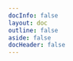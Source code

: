 ```yaml
---
docInfo: false
layout: doc
outline: false
aside: false
docHeader: false
---
```


<ForumBlogPostHeader
  :title="params.title"
  :date="params.updatedAt"
  :author="params.author"
  :description="params.description"
/>

<!-- @content -->

<ForumTopicFooter prev-page-link="./" :text="message.forum.topic.backToTeamBlog" />

<div class="my-2 vp-divider" />

<ForumCommentArea
  class="mt-8"
  repo="blog"
  v-if="params.commentCount !== -1"
  :topic-id="params.id"
  :topic-author-id="params.author.id"
/>

<script setup lang="ts">
import { defineClientComponent } from 'vitepress'
import ForumTopicFooter from '~/components/forum/topic/ForumTopicFooter.vue'
import ForumBlogPostHeader from '~/components/forum/blog/ForumBlogPostHeader.vue'

const ForumCommentArea = defineClientComponent(() => {
  return import('~/components/forum/ForumCommentArea.vue')
})

import { useLocalized } from '@/hooks/useLocalized'

const { message } = useLocalized()

import { useData } from 'vitepress'

const { params } = useData()

if(!import.meta.env.SSR) {
  document.title = document.title.replace('VitePress', params.value.title)
}
</script>
